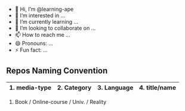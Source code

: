 - 👋 Hi, I’m @learning-ape
- 👀 I’m interested in ...
- 🌱 I’m currently learning ...
- 💞️ I’m looking to collaborate on ...
- 📫 How to reach me ...
- 😄 Pronouns: ...
- ⚡ Fun fact: ...

<!---
learning-ape/learning-ape is a ✨ special ✨ repository because its `README.md` (this file) appears on your GitHub profile.
You can click the Preview link to take a look at your changes.
--->



## Repos Naming Convention

| 1. media-type | 2. Category | 3. Language | 4. title/name |
| ------------- | ----------- | ----------- | ------------- |

1. Book / Online-course / Univ. / Reality

